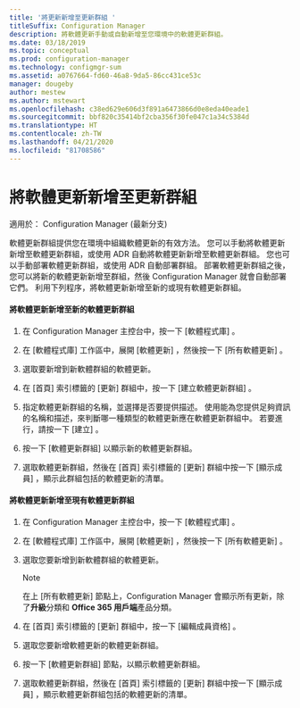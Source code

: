 ```yaml
---
title: '將更新新增至更新群組 '
titleSuffix: Configuration Manager
description: 將軟體更新手動或自動新增至您環境中的軟體更新群組。
ms.date: 03/18/2019
ms.topic: conceptual
ms.prod: configuration-manager
ms.technology: configmgr-sum
ms.assetid: a0767664-fd60-46a8-9da5-86cc431ce53c
manager: dougeby
author: mestew
ms.author: mstewart
ms.openlocfilehash: c38ed629e606d3f891a6473866d0e8eda40eade1
ms.sourcegitcommit: bbf820c35414bf2cba356f30fe047c1a34c5384d
ms.translationtype: HT
ms.contentlocale: zh-TW
ms.lasthandoff: 04/21/2020
ms.locfileid: "81708586"
---
```

# <a name="add-software-updates-to-an-update-group"></a>將軟體更新新增至更新群組  

適用於：  Configuration Manager (最新分支)

 軟體更新群組提供您在環境中組織軟體更新的有效方法。 您可以手動將軟體更新新增至軟體更新群組，或使用 ADR 自動將軟體更新新增至軟體更新群組。 您也可以手動部署軟體更新群組，或使用 ADR 自動部署群組。 部署軟體更新群組之後，您可以將新的軟體更新新增至群組，然後 Configuration Manager 就會自動部署它們。 利用下列程序，將軟體更新新增至新的或現有軟體更新群組。  

#### <a name="to-add-software-updates-to-a-new-software-update-group"></a>將軟體更新新增至新的軟體更新群組  

1.  在 Configuration Manager 主控台中，按一下 [軟體程式庫]  。  

2.  在 [軟體程式庫] 工作區中，展開 [軟體更新]  ，然後按一下 [所有軟體更新]  。  

3.  選取要新增到新軟體群組的軟體更新。  

4.  在 [首頁]  索引標籤的 [更新]  群組中，按一下 [建立軟體更新群組]  。  

5.  指定軟體更新群組的名稱，並選擇是否要提供描述。 使用能為您提供足夠資訊的名稱和描述，來判斷哪一種類型的軟體更新應在軟體更新群組中。 若要進行，請按一下 [建立]  。  

6.  按一下 [軟體更新群組]  以顯示新的軟體更新群組。  

7.  選取軟體更新群組，然後在 [首頁]  索引標籤的 [更新]  群組中按一下 [顯示成員]  ，顯示此群組包括的軟體更新的清單。  

#### <a name="to-add-software-updates-to-an-existing-software-update-group"></a>將軟體更新新增至現有軟體更新群組  

1.  在 Configuration Manager 主控台中，按一下 [軟體程式庫]  。  

2.  在 [軟體程式庫] 工作區中，展開 [軟體更新]  ，然後按一下 [所有軟體更新]  。  

3.  選取您要新增到新軟體群組的軟體更新。  

    > [!NOTE]  
    >  在上 [所有軟體更新]  節點上，Configuration Manager 會顯示所有更新，除了**升級**分類和 **Office 365 用戶端**產品分類。  

4.  在 [首頁]  索引標籤的 [更新]  群組中，按一下 [編輯成員資格]  。  

5.  選取您要新增軟體更新的軟體更新群組。  

6.  按一下 [軟體更新群組]  節點，以顯示軟體更新群組。  

7.  選取軟體更新群組，然後在 [首頁]  索引標籤的 [更新]  群組中按一下 [顯示成員]  ，顯示軟體更新群組包括的軟體更新的清單。  
